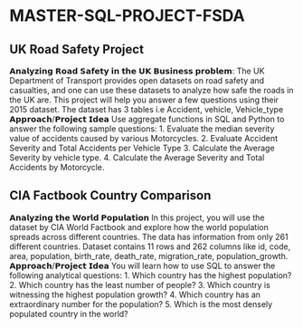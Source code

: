 # MASTER-SQL-PROJECT-FSDA


## UK Road Safety Project 
𝗔𝗻𝗮𝗹𝘆𝘇𝗶𝗻𝗴 𝗥𝗼𝗮𝗱 𝗦𝗮𝗳𝗲𝘁𝘆 𝗶𝗻 𝘁𝗵𝗲 𝗨𝗞 𝗕𝘂𝘀𝗶𝗻𝗲𝘀𝘀 𝗽𝗿𝗼𝗯𝗹𝗲𝗺: The UK Department of Transport provides open datasets on road safety and casualties, and one can use these datasets to analyze how safe the roads in the UK are. This project will help you answer a few questions using their 2015 dataset. The dataset has 3 tables i.e Accident, vehicle, Vehicle_type 𝗔𝗽𝗽𝗿𝗼𝗮𝗰𝗵/𝗣𝗿𝗼𝗷𝗲𝗰𝘁 𝗜𝗱𝗲𝗮 Use aggregate functions in SQL and Python to answer the following sample questions: 1. Evaluate the median severity value of accidents caused by various Motorcycles. 2. Evaluate Accident Severity and Total Accidents per Vehicle Type 3. Calculate the Average Severity by vehicle type. 4. Calculate the Average Severity and Total Accidents by Motorcycle.


## CIA Factbook Country Comparison
𝗔𝗻𝗮𝗹𝘆𝘇𝗶𝗻𝗴 𝘁𝗵𝗲 𝗪𝗼𝗿𝗹𝗱 𝗣𝗼𝗽𝘂𝗹𝗮𝘁𝗶𝗼𝗻 In this project, you will use the dataset by CIA World Factbook and explore how the world population spreads across different countries. The data has information from only 261 different countries. Dataset contains 11 rows and 262 columns like id, code, area, population, birth_rate, death_rate, migration_rate, population_growth. 𝗔𝗽𝗽𝗿𝗼𝗮𝗰𝗵/𝗣𝗿𝗼𝗷𝗲𝗰𝘁 𝗜𝗱𝗲𝗮 You will learn how to use SQL to answer the following analytical questions: 1. Which country has the highest population? 2. Which country has the least number of people? 3. Which country is witnessing the highest population growth? 4. Which country has an extraordinary number for the population? 5. Which is the most densely populated country in the world?
